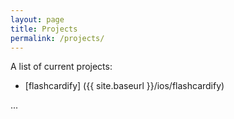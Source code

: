 ```yaml
---
layout: page
title: Projects
permalink: /projects/
---
```


A list of current projects:

* [flashcardify] ({{ site.baseurl }}/ios/flashcardify)

...